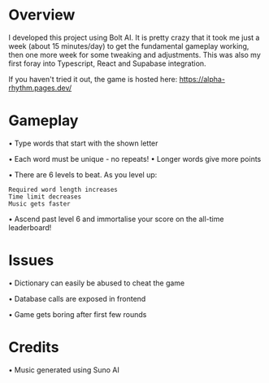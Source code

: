 # Overview

I developed this project using Bolt AI. It is pretty crazy that it took me just a week (about 15 minutes/day) to get the fundamental gameplay working, then one more week for some tweaking and adjustments. This was also my first foray into Typescript, React and Supabase integration.

If you haven't tried it out, the game is hosted here: https://alpha-rhythm.pages.dev/

# Gameplay

• Type words that start with the shown letter

• Each word must be unique - no repeats!
• Longer words give more points

• There are 6 levels to beat. As you level up:

    Required word length increases
    Time limit decreases
    Music gets faster
    
• Ascend past level 6 and immortalise your score on the all-time leaderboard!

# Issues
• Dictionary can easily be abused to cheat the game

• Database calls are exposed in frontend

• Game gets boring after first few rounds

# Credits
• Music generated using Suno AI
